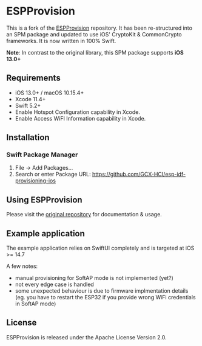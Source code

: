 
# ESPProvision

This is a fork of the [ESPProvision](https://github.com/espressif/esp-idf-provisioning-ios) repository. It has been re-structured into an SPM package and updated to use iOS' CryptoKit & CommonCrypto frameworks. It is now written in 100% Swift. 

**Note**: In contrast to the original library, this SPM package supports **iOS 13.0+**    

## Requirements

- iOS 13.0+ / macOS 10.15.4+
- Xcode 11.4+
- Swift 5.2+
- Enable Hotspot Configuration capability in Xcode.
- Enable Access WiFI Information capability in Xcode.

## Installation

### Swift Package Manager
1. File -> Add Packages...
2. Search or enter Package URL: https://github.com/GCX-HCI/esp-idf-provisioning-ios

## Using ESPProvision

Please visit the [original repository](https://github.com/espressif/esp-idf-provisioning-ios) for documentation & usage.

## Example application
The example application relies on SwiftUI completely and is targeted at iOS >= 14.7

A few notes:
- manual provisioning for SoftAP mode is not implemented (yet?)
- not every edge case is handled
- some unexpected behaviour is due to firmware implmentation details (eg. you have to restart the ESP32 if you provide wrong WiFi credentials in SoftAP mode)

## License

ESPProvision is released under the Apache License Version 2.0.
